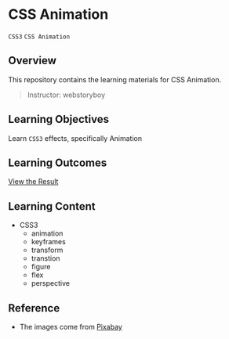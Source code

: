 # CSS Animation

`CSS3` `CSS Animation`

## Overview
This repository contains the learning materials for CSS Animation.

> Instructor: webstoryboy


## Learning Objectives
Learn `CSS3` effects, specifically Animation

## Learning Outcomes
[View the Result](https://hwahyeon.github.io/css-animation-practice/)

## Learning Content
- CSS3
    - animation
    - keyframes
    - transform
    - transtion
    - figure
    - flex
    - perspective

## Reference
- The images come from [Pixabay](https://pixabay.com/)
